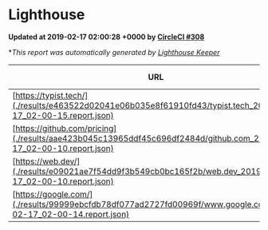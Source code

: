 
# Lighthouse

**Updated at 2019-02-17 02:00:28 +0000 by [CircleCI #308](https://circleci.com/gh/ItinerisLtd/lighthouse-keeper-example/308)**

**This report was automatically generated by [Lighthouse Keeper](https://github.com/itinerisltd/lighthouse-keeper)*

| URL | Performance | Accessibility | Best Practices | SEO | PWA | Updated At |
| --- | --- | --- | --- | --- | --- | --- |
| [https://typist.tech/](./results/e463522d02041e06b035e8f61910fd43/typist.tech_2019-02-17_02-00-15.report.json) | 0.95 | 0.8 | 0.71 | 1 | 0.58 | 2019-02-17T02:00:15.174Z |
| [https://github.com/pricing](./results/aae423b045c13965ddf45c696df2484d/github.com_2019-02-17_02-00-10.report.json) | 0.65 | 0.89 | 0.93 | 0.9 | 0.58 | 2019-02-17T02:00:10.423Z |
| [https://web.dev/](./results/e09021ae7f54dd9f3b549cb0bc165f2b/web.dev_2019-02-17_02-00-10.report.json) | 0.91 | 0.93 | 1 | 0.91 | 1 | 2019-02-17T02:00:10.558Z |
| [https://google.com/](./results/99999ebcfdb78df077ad2727fd00969f/www.google.com_2019-02-17_02-00-14.report.json) | 0.95 | 0.71 | 0.93 | 0.8 | 0.58 | 2019-02-17T02:00:14.110Z |
